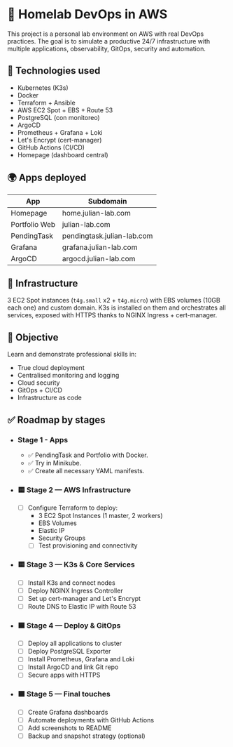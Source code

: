 # 🧱 Homelab DevOps in AWS
This project is a personal lab environment on AWS with real DevOps practices. The goal is to simulate a productive 24/7 infrastructure with multiple applications, observability, GitOps, security and automation.

## 🚀 Technologies used
- Kubernetes (K3s)
- Docker
- Terraform + Ansible
- AWS EC2 Spot + EBS + Route 53
- PostgreSQL (con monitoreo)
- ArgoCD
- Prometheus + Grafana + Loki
- Let's Encrypt (cert-manager)
- GitHub Actions (CI/CD)
- Homepage (dashboard central)

## 🌍 Apps deployed
| App               | Subdomain              |
|-------------------|--------------------------|
| Homepage          | home.julian-lab.com      |
| Portfolio Web     | julian-lab.com           |
| PendingTask       | pendingtask.julian-lab.com   |
| Grafana           | grafana.julian-lab.com   |
| ArgoCD            | argocd.julian-lab.com    |

## 🧩 Infrastructure
3 EC2 Spot instances (`t4g.small` x2 + `t4g.micro`) with EBS volumes (10GB each one) and custom domain. K3s is installed on them and orchestrates all services, exposed with HTTPS thanks to NGINX Ingress + cert-manager.

## 🧠 Objective
Learn and demonstrate professional skills in:

- True cloud deployment
- Centralised monitoring and logging
- Cloud security
- GitOps + CI/CD
- Infrastructure as code

## ✅ Roadmap by stages
- ### Stage 1 - Apps
    - ✅ PendingTask and Portfolio with Docker.
    - ✅ Try in Minikube.
    - ✅ Create all necessary YAML manifests.

- ### 🟨 Stage 2 — AWS Infrastructure
    - ☐ Configure Terraform to deploy:
        - 3 EC2 Spot Instances (1 master, 2 workers)
        - EBS Volumes
        - Elastic IP
        - Security Groups
        - ☐ Test provisioning and connectivity

- ### 🟨 Stage 3 — K3s & Core Services
    - ☐ Install K3s and connect nodes
    - ☐ Deploy NGINX Ingress Controller
    - ☐ Set up cert-manager and Let's Encrypt
    - ☐ Route DNS to Elastic IP with Route 53

- ### 🟦 Stage 4 — Deploy & GitOps
    - ☐ Deploy all applications to cluster
    - ☐ Deploy PostgreSQL Exporter
    - ☐ Install Prometheus, Grafana and Loki
    - ☐ Install ArgoCD and link Git repo
    - ☐ Secure apps with HTTPS

- ### 🟪 Stage 5 — Final touches
    - ☐ Create Grafana dashboards
    - ☐ Automate deployments with GitHub Actions
    - ☐ Add screenshots to README
    - ☐ Backup and snapshot strategy (optional)